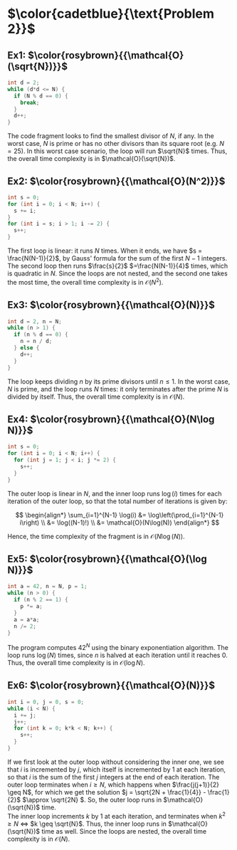 # $\color{cadetblue}{\text{Problem 2}}$

## Ex1: $\color{rosybrown}{{\mathcal{O}(\sqrt{N})}}$  

```c
int d = 2;
while (d*d <= N) {
  if (N % d == 0) {
    break;
  }
  d++;
}
```

The code fragment looks to find the smallest divisor of $N$, if any. In the worst case, $N$ is prime or has no other divisors than its square root (e.g. $N = 25$). In this worst case scenario, the loop will run $\sqrt{N}$ times. Thus, the overall time complexity is in $\mathcal{O}(\sqrt{N})$.

## Ex2: $\color{rosybrown}{{\mathcal{O}(N^2)}}$

```c
int s = 0;
for (int i = 0; i < N; i++) {
  s += i;
}
for (int i = s; i > 1; i -= 2) {
  s++;
}
```

The first loop is linear: it runs $N$ times. When it ends, we have $s = \frac{N(N-1)}{2}$, by Gauss' formula for the sum of the first $N - 1$ integers. The second loop then runs $\frac{s}{2}$ $=\frac{N(N-1)}{4}$ times, which is quadratic in $N$. Since the loops are not nested, and the second one takes the most time, the overall time complexity is in $\mathcal{O}(N^2)$.

## Ex3: $\color{rosybrown}{{\mathcal{O}(N)}}$

```c
int d = 2, n = N;
while (n > 1) {
  if (n % d == 0) {
    n = n / d;
  } else {
    d++;
  }
}
```

The loop keeps dividing $n$ by its prime divisors until $n \leq 1$. In the worst case, $N$ is prime, and the loop runs $N$ times: it only terminates after the prime $N$ is divided by itself. Thus, the overall time complexity is in $\mathcal{O}(N)$.

## Ex4: $\color{rosybrown}{{\mathcal{O}(N\log N)}}$

```c
int s = 0;
for (int i = 0; i < N; i++) {
  for (int j = 1; j < i; j *= 2) {
    s++;
  }
}
```

The outer loop is linear in $N$, and the inner loop runs $\log(i)$ times for each iteration of the outer loop, so that the total number of iterations is given by:

$$
\begin{align*}
\sum_{i=1}^{N-1} \log(i) &= \log\left(\prod_{i=1}^{N-1} i\right) \\
&= \log((N-1)!) \\
&= \mathcal{O}(N\log(N))
\end{align*}
$$

Hence, the time complexity of the fragment is in $\mathcal{O}(N\log(N))$.

## Ex5: $\color{rosybrown}{{\mathcal{O}(\log N)}}$

```c
int a = 42, n = N, p = 1;
while (n > 0) {
  if (n % 2 == 1) {
    p *= a;
  }
  a = a*a;
  n /= 2;
}
```

The program computes $42^N$ using the binary exponentiation algorithm. The loop runs $\log(N)$ times, since $n$ is halved at each iteration until it reaches 0. Thus, the overall time complexity is in $\mathcal{O}(\log N)$.

## Ex6: $\color{rosybrown}{{\mathcal{O}(N)}}$

```c
int i = 0, j = 0, s = 0;
while (i < N) {
  i += j;
  j++;
  for (int k = 0; k*k < N; k++) {
    s++;
  }
}
```

If we first look at the outer loop without considering the inner one, we see that $i$ is incremented by $j$, which itself is incremented by $1$ at each iteration, so that $i$ is the sum of the first $j$ integers at the end of each iteration. The outer loop terminates when $i \geq N$, which happens when $\frac{j(j+1)}{2} \geq N$, for which we get the solution $j = \sqrt{2N + \frac{1}{4}} - \frac{1}{2}$ $\approx \sqrt{2N} $. So, the outer loop runs in $\mathcal{O}(\sqrt{N})$ time.  
The inner loop increments $k$ by $1$ at each iteration, and terminates when $k^2 \geq N$ $\Leftrightarrow$ $k \geq \sqrt{N}$. Thus, the inner loop runs in $\mathcal{O}(\sqrt{N})$ time as well. Since the loops are nested, the overall time complexity is in $\mathcal{O}(N)$.
